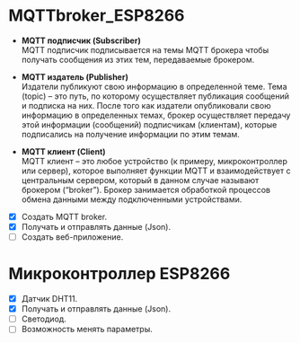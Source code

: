 # MQTTbroker_ESP8266

+ **MQTT подписчик (Subscriber)**       
MQTT подписчик подписывается на темы MQTT брокера чтобы получать сообщения из этих тем, передаваемые брокером.

+ **MQTT издатель (Publisher)**        
Издатели публикуют свою информацию в определенной теме. Тема (topic) – это путь, по которому осуществляет публикация сообщений и подписка на них. После того как издатели опубликовали свою информацию в определенных темах, брокер осуществляет передачу этой информации (сообщений) подписчикам (клиентам), которые подписались на получение информации по этим темам.

+ **MQTT клиент (Client)**      
MQTT клиент – это любое устройство (к примеру, микроконтроллер или сервер), которое выполняет функции MQTT и взаимодействует с центральным сервером, который в данном случае называют брокером (“broker”). Брокер занимается обработкой процессов обмена данными между подключенными устройствами.

- [x] Создать MQTT broker.
- [x] Получать и отправлять данные (Json).
- [ ] Создать веб-приложение.

# Микроконтроллер ESP8266

- [x] Датчик DHT11.
- [x] Получать и отправлять данные (Json).
- [ ] Светодиод.
- [ ] Возможность менять параметры.
